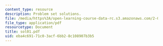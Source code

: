 ```yaml
---
content_type: resource
description: Problem set solutions.
file: /media/https%3A/open-learning-course-data-rc.s3.amazonaws.com/2-004-systems-modeling-and-control-ii-fall-2007/eba4c69171c03acf6bb28c108907b3b5_sol01.pdf
file_type: application/pdf
resourcetype: Document
title: sol01.pdf
uid: eba4c691-71c0-3acf-6bb2-8c108907b3b5
---
```

